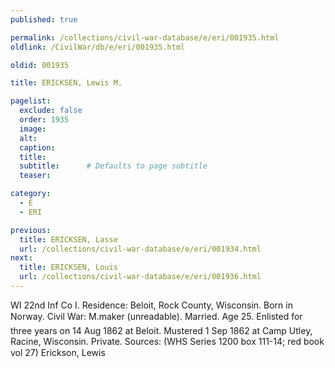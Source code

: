 ```yaml
---
published: true

permalink: /collections/civil-war-database/e/eri/001935.html
oldlink: /CivilWar/db/e/eri/001935.html

oldid: 001935

title: ERICKSEN, Lewis M.

pagelist:
  exclude: false
  order: 1935
  image: 
  alt:
  caption:
  title:
  subtitle:      # Defaults to page subtitle
  teaser:

category: 
  - E 
  - ERI

previous:
  title: ERICKSEN, Lasse
  url: /collections/civil-war-database/e/eri/001934.html  
next:
  title: ERICKSEN, Louis
  url: /collections/civil-war-database/e/eri/001936.html   
---
```

WI 22nd Inf Co I. Residence: Beloit, Rock County, Wisconsin. Born in Norway. Civil War: &#147;M&#133;.maker&#148; (unreadable). Married. Age 25. Enlisted for three years on 14 Aug 1862 at Beloit. Mustered 1 Sep 1862 at Camp Utley, Racine, Wisconsin. Private. Sources: (WHS Series 1200 box 111-14; red book vol 27) &#147;Erickson, Lewis&#148;